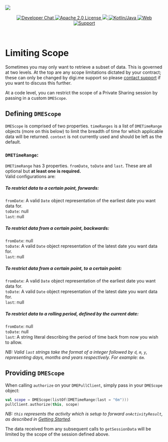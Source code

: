 ![](https://securedownloads.digi.me/partners/digime/SDKReadmeBanner.png)

<p align="center">
    <a href="https://developers.digi.me/slack/join">
        <img src="https://img.shields.io/badge/chat-slack-blueviolet.svg" alt="Developer Chat">
    </a>
    <a href="../../LICENSE">
        <img src="https://img.shields.io/badge/license-apache 2.0-blue.svg" alt="Apache 2.0 License">
    </a>
    <a href="#">
    	<img src="https://img.shields.io/badge/build-passing-brightgreen.svg" 
    </a>
    <a href="https://kotlinlang.org">
        <img src="https://img.shields.io/badge/language-kotlin/java-ff69b4.svg" alt="Kotlin/Java">
    </a>
    <a href="https://developers.digi.me">
        <img src="https://img.shields.io/badge/web-digi.me-red.svg" alt="Web">
    </a>
    <a href="https://digime.freshdesk.com/support/home">
        <img src="https://img.shields.io/badge/support-freshdesk-721744.svg" alt="Support">
    </a>
</p>

<br>

# Limiting Scope

Sometimes you may only want to retrieve a subset of data. This is governed at two levels. At the top are any scope limitations dictated by your contract; these can only be changed by digi.me support so please [contact support](https://developers.digi.me/contact-us) if you want to discuss this further.

At a code level, you can restrict the scope of a Private Sharing session by passing in a custom `DMEScope`.

## Defining `DMEScope`

`DMEScope` is comprised of two properties. `timeRanges` is a list of `DMETimeRange` objects (more on this below) to limit the breadth of time for which applicable data will be returned. `context` is not currently used and should be left as the default.

### `DMETimeRange`:

`DMETimeRange` has 3 properties. `fromDate`, `toDate` and `last`. These are all optional but **at least one is required.**
<br>
Valid configurations are:

##### To restrict data to a certain point, forwards:

`fromDate`: A valid `Date` object representation of the earliest date you want data for.
<br>
`toDate`: null
<br>
`last`: null

##### To restrict data from a certain point, backwards:

`fromDate`: null
<br>
`toDate`: A valid `Date` object representation of the latest date you want data for.
<br>
`last`: null

##### To restrict data from a certain point, to a certain point:

`fromDate`: A valid `Date` object representation of the earliest date you want data for.
<br>
`toDate`: A valid `Date` object representation of the latest date you want data for.
<br>
`last`: null

##### To restrict data to a rolling period, defined by the current date:

`fromDate`: null
<br>
`toDate`: null
<br>
`last`: A string literal describing the period of time back from now you wish to allow.

*NB: Valid `last` strings take the format of a integer followed by `d`, `m`, `y`, representing days, months and years respectively. For example: `6m`.*

## Providing `DMEScope`

When calling `authorize` on your `DMEPullClient`, simply pass in your `DMEScope` object:

```kotlin
val scope = DMEScope(listOf(DMETimeRange(last = "6m")))
pullClient.authorize(this, scope)
```
*NB: `this` represents the activity which is setup to forward `onActivityResult`, as described in [Getting Started](./getting-started.html).*

The data received from any subsequent calls to `getSessionData` will be limited by the scope of the session defined above.